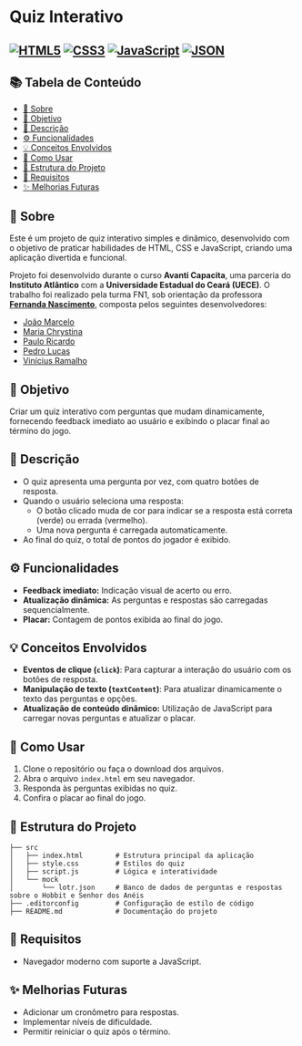 # Quiz Interativo

<!-- Project Shields -->

[![HTML5][html-image]][html-url]
[![CSS3][css-image]][css-url]
[![JavaScript][js-image]][js-url]
[![JSON][json-image]][json-url]
---

<!-- Table of Contents -->

## 📚 Tabela de Conteúdo

- [📖 Sobre](#-sobre)
- [🎯 Objetivo](#-objetivo)
- [📝 Descrição](#-descrição)
- [⚙️ Funcionalidades](#️-funcionalidades)
- [💡 Conceitos Envolvidos](#-conceitos-envolvidos)
- [🚀 Como Usar](#-como-usar)
- [📂 Estrutura do Projeto](#-estrutura-do-projeto)
- [📌 Requisitos](#-requisitos)
- [✨ Melhorias Futuras](#-melhorias-futuras)

<!-- About Section -->

## 📖 Sobre

Este é um projeto de quiz interativo simples e dinâmico, desenvolvido com o objetivo de praticar habilidades de HTML, CSS e JavaScript, criando uma aplicação divertida e funcional.

Projeto foi desenvolvido durante o curso **Avanti Capacita**, uma parceria do **Instituto Atlântico** com a **Universidade Estadual do Ceará (UECE)**. O trabalho foi realizado pela turma FN1, sob orientação da professora [**Fernanda Nascimento**](https://github.com/FernandaNascimento26), composta pelos seguintes desenvolvedores:

- [João Marcelo](https://github.com/joaomacaoli)
- [Maria Chrystina](#)
- [Paulo Ricardo](#)
- [Pedro Lucas](https://github.com/pedrolucazx)
- [Vinícius Ramalho](https://github.com/ViniciusRamalhoDev)

<!-- Objective Section -->

## 🎯 Objetivo

Criar um quiz interativo com perguntas que mudam dinamicamente, fornecendo feedback imediato ao usuário e exibindo o placar final ao término do jogo.

<!-- Description Section -->

## 📝 Descrição

- O quiz apresenta uma pergunta por vez, com quatro botões de resposta.
- Quando o usuário seleciona uma resposta:
  - O botão clicado muda de cor para indicar se a resposta está correta (verde) ou errada (vermelho).
  - Uma nova pergunta é carregada automaticamente.
- Ao final do quiz, o total de pontos do jogador é exibido.

<!-- Features Section -->

## ⚙️ Funcionalidades

- **Feedback imediato:** Indicação visual de acerto ou erro.
- **Atualização dinâmica:** As perguntas e respostas são carregadas sequencialmente.
- **Placar:** Contagem de pontos exibida ao final do jogo.

<!-- Concepts Section -->

## 💡 Conceitos Envolvidos

- **Eventos de clique (`click`)**: Para capturar a interação do usuário com os botões de resposta.
- **Manipulação de texto (`textContent`)**: Para atualizar dinamicamente o texto das perguntas e opções.
- **Atualização de conteúdo dinâmico:** Utilização de JavaScript para carregar novas perguntas e atualizar o placar.

<!-- Usage Section -->

## 🚀 Como Usar

1. Clone o repositório ou faça o download dos arquivos.
2. Abra o arquivo `index.html` em seu navegador.
3. Responda às perguntas exibidas no quiz.
4. Confira o placar ao final do jogo.

<!-- Project Structure Section -->

## 📂 Estrutura do Projeto

```plaintext
├── src
│   ├── index.html        # Estrutura principal da aplicação
│   ├── style.css         # Estilos do quiz
│   ├── script.js         # Lógica e interatividade
│   └── mock
│       └── lotr.json     # Banco de dados de perguntas e respostas sobre o Hobbit e Senhor dos Anéis
├── .editorconfig         # Configuração de estilo de código
├── README.md             # Documentação do projeto
```

<!-- Requirements Section -->

## 📌 Requisitos

- Navegador moderno com suporte a JavaScript.

<!-- Future Improvements Section -->

## ✨ Melhorias Futuras

- Adicionar um cronômetro para respostas.
- Implementar níveis de dificuldade.
- Permitir reiniciar o quiz após o término.

<!-- Shields Configuration -->

[html-image]: https://img.shields.io/badge/HTML5-%23E34F26.svg?style=for-the-badge&logo=html5&logoColor=white
[html-url]: https://developer.mozilla.org/en-US/docs/Web/HTML

[css-image]: https://img.shields.io/badge/CSS3-%231572B6.svg?style=for-the-badge&logo=css3&logoColor=white
[css-url]: https://developer.mozilla.org/en-US/docs/Web/CSS

[js-image]: https://img.shields.io/badge/JavaScript-ES6-%23F7DF1E.svg?style=for-the-badge&logo=javascript&logoColor=black
[js-url]: https://developer.mozilla.org/en-US/docs/Web/JavaScript

[json-image]: https://img.shields.io/badge/JSON-Data-%2300B1AB.svg?style=for-the-badge&logo=json&logoColor=white
[json-url]: https://www.json.org/
